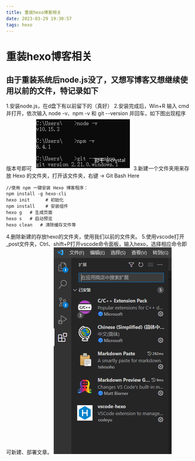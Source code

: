 ```yaml
---
title: 重装hexo博客相关
date: 2023-03-29 19:30:57
tags: hexo
---
```

# 重装hexo博客相关
<!--more-->
## 由于重装系统后node.js没了，又想写博客又想继续使用以前的文件，特记录如下
1.安装node.js，在d盘下有以前留下的（真好）
2.安装完成后，Win+R 输入 cmd 并打开，依次输入 node -v、npm -v 和 git --version 并回车，如下图出现程序版本号即可
![](重装hexo博客相关/20230329195654.png)
3.新建一个文件夹用来存放 Hexo 的文件夹，打开该文件夹，右键 -> Git Bash Here
```
//使用 npm 一键安装 Hexo 博客程序：
npm install -g hexo-cli
hexo init      # 初始化
npm install    # 安装组件
hexo g   # 生成页面
hexo s   # 启动预览
hexo clean   # 清除缓存文件等
```
4.删除新建的存放hexo的文件夹，使用我们以前的文件夹。
5.使用vscode打开_post文件夹，Ctrl、shift+P打开vscode命令面板，输入hexo，选择相应命令即可新建、部署文章。
![](重装hexo博客相关/20230330103507.png)